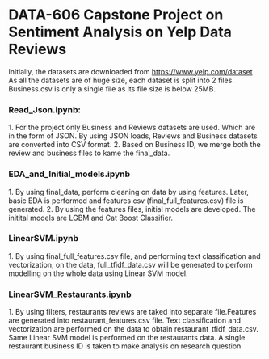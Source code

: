 # DATA-606 Capstone Project on Sentiment Analysis on Yelp Data Reviews
Initially, the datasets are downloaded from https://www.yelp.com/dataset
As all the datasets are of huge size, each dataset is split into 2 files. Business.csv is only a single file as its file size is below 25MB.

<h3>Read_Json.ipynb:</h3>
1. For the project only Business and Reviews datasets are used. Which are in the form of JSON. By using JSON loads, Reviews and Business datasets are converted into CSV format. 
2. Based on Business ID, we merge both the review and business files to kame the final_data.

<h3>EDA_and_Initial_models.ipynb</h3>
1. By using final_data, perform cleaning on data by using features. Later, basic EDA is performed and features csv (final_full_features.csv) file is generated. 
2. By using the features files, initial models are developed. The initital models are LGBM and Cat Boost Classifier.

<h3> LinearSVM.ipynb</h3>
1. By using final_full_features.csv file, and performing text classification and vectorization, on the data, full_tfidf_data.csv will be generated to perform modelling on the whole data using Linear SVM model.

<h3>LinearSVM_Restaurants.ipynb</h3>
1. By using filters, restaurants reviews are taked into separate file.Features are generated into restaurant_features.csv file. Text classification and vectorization are performed on the data to obtain restaurant_tfidf_data.csv. Same Linear SVM model is performed on the restaurants data. A single restaurant business ID is taken to make analysis on research question.
